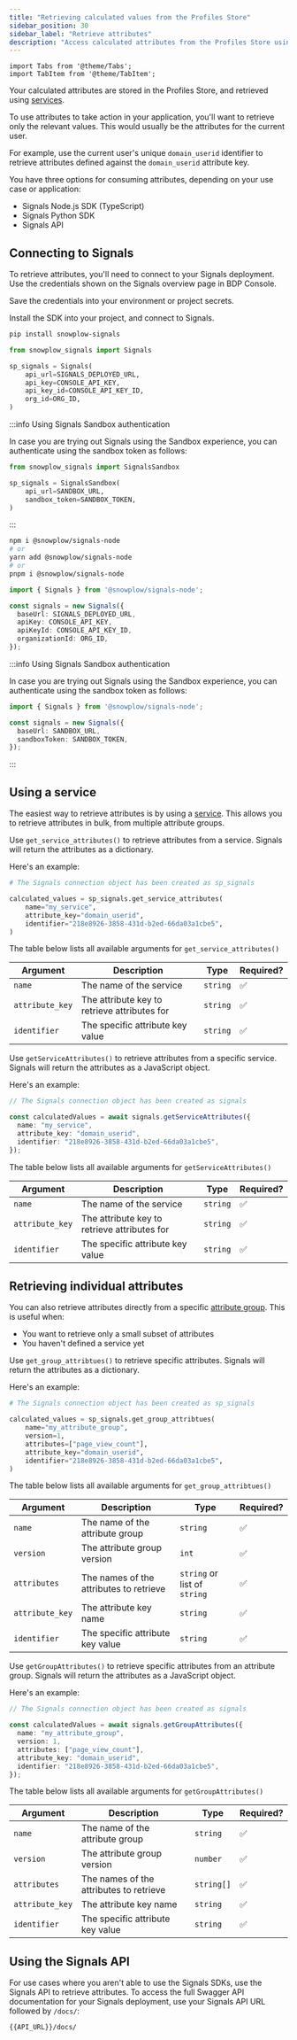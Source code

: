 ```yaml
---
title: "Retrieving calculated values from the Profiles Store"
sidebar_position: 30
sidebar_label: "Retrieve attributes"
description: "Access calculated attributes from the Profiles Store using Snowplow Signals SDKs or API for real-time personalization."
---
```


```mdx-code-block
import Tabs from '@theme/Tabs';
import TabItem from '@theme/TabItem';
```

Your calculated attributes are stored in the Profiles Store, and retrieved using [services](/docs/signals/concepts/index.md#services).

To use attributes to take action in your application, you'll want to retrieve only the relevant values. This would usually be the attributes for the current user.

For example, use the current user's unique `domain_userid` identifier to retrieve attributes defined against the `domain_userid` attribute key.

You have three options for consuming attributes, depending on your use case or application:
* Signals Node.js SDK (TypeScript)
* Signals Python SDK
* Signals API

## Connecting to Signals

To retrieve attributes, you'll need to connect to your Signals deployment. Use the credentials shown on the Signals overview page in BDP Console.

Save the credentials into your environment or project secrets.

<!-- TODO image landing page -->

Install the SDK into your project, and connect to Signals.

<Tabs groupId="signals" queryString>
<TabItem value="python" label="Python" default>

```bash
pip install snowplow-signals
```

```python
from snowplow_signals import Signals

sp_signals = Signals(
    api_url=SIGNALS_DEPLOYED_URL,
    api_key=CONSOLE_API_KEY,
    api_key_id=CONSOLE_API_KEY_ID,
    org_id=ORG_ID,
)
```

:::info Using Signals Sandbox authentication

In case you are trying out Signals using the Sandbox experience, you can authenticate using the sandbox token as follows:

```py
from snowplow_signals import SignalsSandbox

sp_signals = SignalsSandbox(
    api_url=SANDBOX_URL,
    sandbox_token=SANDBOX_TOKEN,
)
```

:::

</TabItem>
<TabItem value="nodejs" label="Node.js">

```bash
npm i @snowplow/signals-node
# or
yarn add @snowplow/signals-node
# or
pnpm i @snowplow/signals-node
```

```typescript
import { Signals } from '@snowplow/signals-node';

const signals = new Signals({
  baseUrl: SIGNALS_DEPLOYED_URL,
  apiKey: CONSOLE_API_KEY,
  apiKeyId: CONSOLE_API_KEY_ID,
  organizationId: ORG_ID,
});
```

:::info Using Signals Sandbox authentication

In case you are trying out Signals using the Sandbox experience, you can authenticate using the sandbox token as follows:

```typescript
import { Signals } from '@snowplow/signals-node';

const signals = new Signals({
  baseUrl: SANDBOX_URL,
  sandboxToken: SANDBOX_TOKEN,
});
```

:::


</TabItem>
</Tabs>

## Using a service

The easiest way to retrieve attributes is by using a [service](/docs/signals/concepts/index.md#services). This allows you to retrieve attributes in bulk, from multiple attribute groups.

<Tabs groupId="signals" queryString>
<TabItem value="python" label="Python" default>

Use `get_service_attributes()` to retrieve attributes from a service. Signals will return the attributes as a dictionary.

Here's an example:

```python
# The Signals connection object has been created as sp_signals

calculated_values = sp_signals.get_service_attributes(
    name="my_service",
    attribute_key="domain_userid",
    identifier="218e8926-3858-431d-b2ed-66da03a1cbe5",
)
```

The table below lists all available arguments for `get_service_attributes()`

| Argument        | Description                                  | Type     | Required? |
| --------------- | -------------------------------------------- | -------- | --------- |
| `name`          | The name of the service                      | `string` | ✅         |
| `attribute_key` | The attribute key to retrieve attributes for | `string` | ✅         |
| `identifier`    | The specific attribute key value             | `string` | ✅         |

</TabItem>
<TabItem value="nodejs" label="Node.js">

Use `getServiceAttributes()` to retrieve attributes from a specific service. Signals will return the attributes as a JavaScript object.

Here's an example:

```typescript
// The Signals connection object has been created as signals

const calculatedValues = await signals.getServiceAttributes({
  name: "my_service",
  attribute_key: "domain_userid",
  identifier: "218e8926-3858-431d-b2ed-66da03a1cbe5",
});
```

The table below lists all available arguments for `getServiceAttributes()`

| Argument        | Description                                  | Type     | Required? |
| --------------- | -------------------------------------------- | -------- | --------- |
| `name`          | The name of the service                      | `string` | ✅         |
| `attribute_key` | The attribute key to retrieve attributes for | `string` | ✅         |
| `identifier`    | The specific attribute key value             | `string` | ✅         |

</TabItem>
</Tabs>

## Retrieving individual attributes

You can also retrieve attributes directly from a specific [attribute group](/docs/signals/concepts/index.md#attribute-groups). This is useful when:
* You want to retrieve only a small subset of attributes
* You haven't defined a service yet

<Tabs groupId="signals" queryString>
<TabItem value="python" label="Python" default>

Use `get_group_attribtues()` to retrieve specific attributes. Signals will return the attributes as a dictionary.

Here's an example:

```python
# The Signals connection object has been created as sp_signals

calculated_values = sp_signals.get_group_attribtues(
    name="my_attribute_group",
    version=1,
    attributes=["page_view_count"],
    attribute_key="domain_userid",
    identifier="218e8926-3858-431d-b2ed-66da03a1cbe5",
)
```

The table below lists all available arguments for `get_group_attribtues()`

| Argument        | Description                             | Type                         | Required? |
| --------------- | --------------------------------------- | ---------------------------- | --------- |
| `name`          | The name of the attribute group         | `string`                     | ✅         |
| `version`       | The attribute group version             | `int`                        | ✅         |
| `attributes`    | The names of the attributes to retrieve | `string` or list of `string` | ✅         |
| `attribute_key` | The attribute key name                  | `string`                     | ✅         |
| `identifier`    | The specific attribute key value        | `string`                     | ✅         |

</TabItem>
<TabItem value="nodejs" label="Node.js">

Use `getGroupAttributes()` to retrieve specific attributes from an attribute group. Signals will return the attributes as a JavaScript object.

Here's an example:

```typescript
// The Signals connection object has been created as signals

const calculatedValues = await signals.getGroupAttributes({
  name: "my_attribute_group",
  version: 1,
  attributes: ["page_view_count"],
  attribute_key: "domain_userid",
  identifier: "218e8926-3858-431d-b2ed-66da03a1cbe5",
});
```

The table below lists all available arguments for `getGroupAttributes()`

| Argument        | Description                             | Type       | Required? |
| --------------- | --------------------------------------- | ---------- | --------- |
| `name`          | The name of the attribute group         | `string`   | ✅         |
| `version`       | The attribute group version             | `number`   | ✅         |
| `attributes`    | The names of the attributes to retrieve | `string[]` | ✅         |
| `attribute_key` | The attribute key name                  | `string`   | ✅         |
| `identifier`    | The specific attribute key value        | `string`   | ✅         |

</TabItem>
</Tabs>

## Using the Signals API

For use cases where you aren't able to use the Signals SDKs, use the Signals API to retrieve attributes. To access the full Swagger API documentation for your Signals deployment, use your Signals API URL followed by `/docs/`:

```bash
{{API_URL}}/docs/
```
